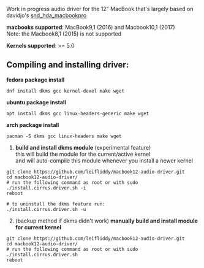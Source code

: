 Work in progress audio driver for the 12" MacBook that's largely based on davidjo's [snd_hda_macbookpro](https://github.com/davidjo/snd_hda_macbookpro)

**macbooks supported**:
MacBook9,1 (2016) and Macbook10,1 (2017)  
Note: the Macbook8,1 (2015) is not supported

**Kernels supported**:
\>= 5.0

Compiling and installing driver:
-------------

**fedora package install**
```
dnf install dkms gcc kernel-devel make wget
```
**ubuntu package install**
```
apt install dkms gcc linux-headers-generic make wget
```
**arch package install**
```
pacman -S dkms gcc linux-headers make wget
```
1. **build and install dkms module** (experimental feature)  
this will build the module for the current/active kernel  
and will auto-compile this module whenever you install a newer kernel  
```
git clone https://github.com/leifliddy/macbook12-audio-driver.git
cd macbook12-audio-driver/
# run the following command as root or with sudo
./install.cirrus.driver.sh -i
reboot

# to uninstall the dkms feature run:
./install.cirrus.driver.sh -u
```

2. (backup method if dkms didn't work) **manually build and install module for current kernel**
```
git clone https://github.com/leifliddy/macbook12-audio-driver.git
cd macbook12-audio-driver/
# run the following command as root or with sudo
./install.cirrus.driver.sh
reboot
```
